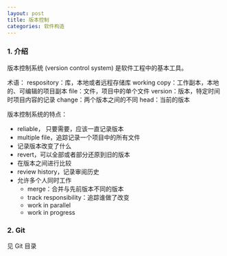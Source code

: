 ```yaml
---
layout: post
title: 版本控制
categories: 软件构造
---
```


### 1. 介绍

版本控制系统 (version control system) 是软件工程中的基本工具。

术语：
respository：库，本地或者远程存储库
working copy：工作副本，本地的、可编辑的项目副本
file：文件，项目中的单个文件
version：版本，特定时间时项目内容的记录
change：两个版本之间的不同
head：当前的版本

版本控制系统的特点：
* reliable， 只要需要，应该一直记录版本
* multiple file，追踪记录一个项目中的所有文件
* 记录版本改变了什么
* revert，可以全部或者部分还原到旧的版本
* 在版本之间进行比较
* review history，记录审阅历史
* 允许多个人同时工作
    - merge：合并与先前版本不同的版本
    - track responsibility：追踪谁做了改变
    - work in parallel
    - work in progress

### 2. Git

见 Git 目录